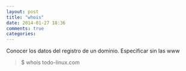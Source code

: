 ```yaml
---
layout: post
title: "whois"
date: 2014-01-27 18:36
comments: true
categories: 
---
```

Conocer los datos del registro de un dominio. Especificar sin las www

>$ whois todo-linux.com 

